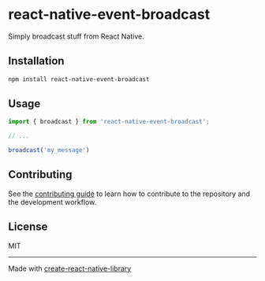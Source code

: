 # react-native-event-broadcast

Simply broadcast stuff from React Native.

## Installation

```sh
npm install react-native-event-broadcast
```

## Usage

```js
import { broadcast } from 'react-native-event-broadcast';

// ...

broadcast('my_message')
```

## Contributing

See the [contributing guide](CONTRIBUTING.md) to learn how to contribute to the repository and the development workflow.

## License

MIT

---

Made with [create-react-native-library](https://github.com/callstack/react-native-builder-bob)
